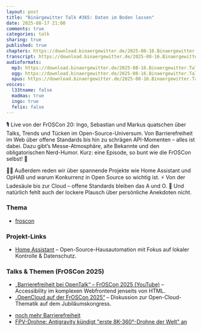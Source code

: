 ```yaml
---
layout: post
title: "Binärgewitter Talk #365: Daten im Boden lassen"
date: 2025-08-17 21:00
comments: true
categories: talk
sharing: true
published: true
chapters: https://download.binaergewitter.de/2025-08-16.Binaergewitter.Talk.365.chapters.txt
transcript: https://download.binaergewitter.de/2025-08-16.Binaergewitter.Talk.365-speech.json
audioformats:
  mp3: https://download.binaergewitter.de/2025-08-16.Binaergewitter.Talk.365.mp3
  ogg: https://download.binaergewitter.de/2025-08-16.Binaergewitter.Talk.365.ogg
  opus: https://download.binaergewitter.de/2025-08-16.Binaergewitter.Talk.365.opus
voices:
  l33tname: false
  madmas: true
  ingo: true
  felix: false
---
```


🎙️ Live von der FrOSCon 20: Ingo, Sebastian und Markus quatschen über Talks, Trends und Tücken im Open-Source-Universum. Von Barrierefreiheit im Web über offene Standards bis hin zu schrägen API-Momenten – alles ist dabei. Dazu gibt’s Messe-Atmosphäre, alte Bekannte und den obligatorischen Nerd-Humor. Kurz: eine Episode, so bunt wie die FrOSCon selbst! 🚀

👩‍💻 Außerdem reden wir über spannende Projekte wie Home Assistant und OpHAB und warum Konkurrenz in Open Source so wichtig ist.
⚡ Von der Ladesäule bis zur Cloud – offene Standards bleiben das A und O.
🍻 Und natürlich fehlt auch der lockere Plausch über persönliche Anekdoten nicht.

### Thema
* [froscon](https://froscon.org/ )

### Projekt-Links

- [Home Assistant](https://www.home-assistant.io/) – Open-Source-Hausautomation mit Fokus auf lokaler Kontrolle & Datenschutz.

### Talks & Themen (FrOSCon 2025)

- [„Barrierefreiheit bei OpenTalk“ – FrOSCon 2025 (YouTube)](https://www.youtube.com/watch?v=E7wNRyTKXuI) – Accessibility im komplexen Webfrontend jenseits von HTML.
- [„OpenCloud auf der FrOSCon 2025“](https://opencloud.eu/en/news/opencloud-froscon-2025) – Diskussion zur Open-Cloud-Thematik auf dem Jubiläumskongress.
* [noch mehr Barrierefreiheit](https://programm.froscon.org/froscon2025/talk/f449e46f-4510-4bac-9317-7a30e0a419b9/)
* [FPV-Drohne: Antigravity kündigt "erste 8K-360°-Drohne der Welt" an]( https://www.heise.de/news/Insta360-Tochter-kuendigt-FPV-Drohne-mit-360-Grad-Blick-an-10527060.html )
